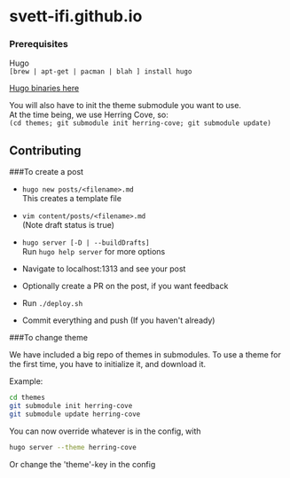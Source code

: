 # svett-ifi.github.io

### Prerequisites  
Hugo  
`[brew | apt-get | pacman | blah ] install hugo`

[Hugo binaries here](https://github.com/spf13/hugo/releases)

You will also have to init the theme submodule you want to use.  
At the time being, we use Herring Cove, so:  
`(cd themes; git submodule init herring-cove; git submodule update)`

## Contributing  

###To create a post  

  - `hugo new posts/<filename>.md`  
     This creates a template file  

  - `vim content/posts/<filename>.md`  
      (Note draft status is true)  

  - `hugo server [-D | --buildDrafts]`  
    Run `hugo help server` for more options  

  - Navigate to localhost:1313 and see your post  

  - Optionally create a PR on the post, if you want feedback  

  - Run `./deploy.sh`  

  - Commit everything and push (If you haven't already)  

###To change theme

  We have included a big repo of themes in submodules.
  To use a theme for the first time, you have to initialize it,
  and download it.

  Example:  

  ```bash
  cd themes
  git submodule init herring-cove
  git submodule update herring-cove
  ```

  You can now override whatever is in the config, with
  ```sh
  hugo server --theme herring-cove
  ```

  Or change the 'theme'-key in the config
